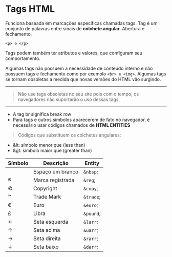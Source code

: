 # Tags HTML 
Funciona baseada em marcações específicas chamadas tags. Tag é um conjunto de palavras entre sinais de **colchete angular.**
Abertura e fechamento.

`<p> e </p>`

Tags podem também ter atributos e valores, que configuram seu comportamento.

Algumas tags não possuem a necessidade de conteúdo interno e não possuem tags e fechamento como por exemplo
`<br> e <img>`. Algumas tags se tornam obsoletas a medida que novas versões do HTML vão surgindo.

---

>Não use tags obsoletas no seu site pois com o tempo, os navegadores não suportarão o uso dessas tags.

---
* A tag br significa break row
* Para tags e outros símbolos aparecerem de fato no navegador, é necessário usar códigos chamados de **HTML ENTITIES**

> Códigos que substituem os colchetes angulares:
* &lt: símbolo menor que (less than)
* &gt: símbolo maior que (greater than)

|Símbolo | Descrição | Entity |
|--------|---------|-----------|
| &nbsp;  | Espaço em branco | `&nbsp`; 
| &reg;  | Marca registrada | `&reg`; 
| &copy;  | Copyright | `&copy`;
| &trade;  | Trade Mark | `&trade`;
| &euro;  | Euro | `&euro`;
| &pound;  | Libra | `&pound`;
| &larr;  | Seta esquerda | `&larr`;
| &uarr;  | Seta acima | `&uarr`;
| &rarr;  | Seta direita | `&rarr`;
| &darr;  | Seta baixo | `&darr`;
